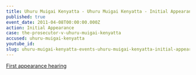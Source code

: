 ```yaml
---
title: Uhuru Muigai Kenyatta - Uhuru Muigai Kenyatta - Initial Appearance
published: true
event_date: 2011-04-08T00:00:00.000Z
action: Initial Appearance
case: the-prosecutor-v-uhuru-muigai-kenyatta
accused: uhuru-muigai-kenyatta
youtube_id:
slug: uhuru-muigai-kenyatta-events-uhuru-muigai-kenyatta-initial-appearance
---
```



[First appearance hearing](https://youtu.be/TDE1-knxPaI)